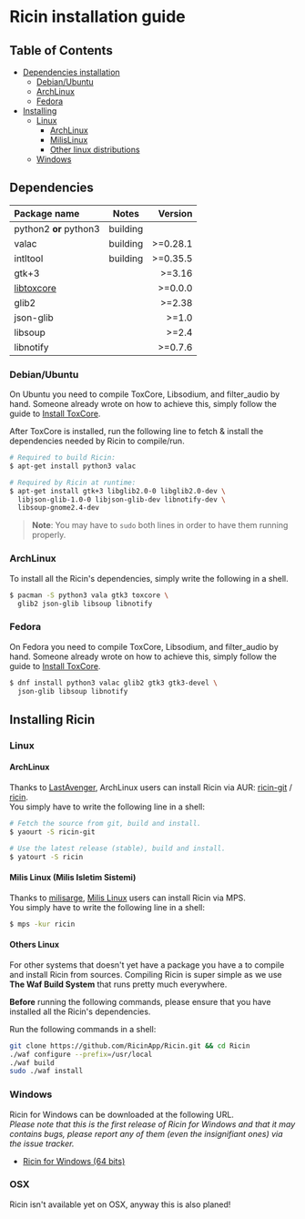 # Ricin installation guide

## Table of Contents
* [Dependencies installation](#dependencies)
  * [Debian/Ubuntu](#debianubuntu)
  * [ArchLinux](#archlinux)
  * [Fedora](#fedora)
* [Installing](#installing-ricin)
  * [Linux](#linux)
    * [ArchLinux](#archlinux-1)
    * [MilisLinux](milis-linux-milis-isletim-sistemi)
    * [Other linux distributions](#others-linux)
  * [Windows](#windows)

## Dependencies
| Package name           | Notes      | Version   |
|:-----------------------|:----------:|----------:|
| python2 **or** python3 |  building  |           |
| valac                  |  building  | >=0.28.1  |
| intltool               |  building  | >=0.35.5  |
| gtk+3                  |            | >=3.16    |
| [libtoxcore]           |            | >=0.0.0   |
| glib2                  |            | >=2.38    |
| json-glib              |            | >=1.0     |
| libsoup                |            | >=2.4     |
| libnotify              |            | >=0.7.6   |

### Debian/Ubuntu
On Ubuntu you need to compile ToxCore, Libsodium, and filter_audio by hand.
Someone already wrote on how to achieve this, simply follow the guide
to [Install ToxCore].

After ToxCore is installed, run the following line to fetch & install
the dependencies needed by Ricin to compile/run.

```bash
# Required to build Ricin:
$ apt-get install python3 valac

# Required by Ricin at runtime:
$ apt-get install gtk+3 libglib2.0-0 libglib2.0-dev \
  libjson-glib-1.0-0 libjson-glib-dev libnotify-dev \
  libsoup-gnome2.4-dev
```

>**Note**: You may have to `sudo` both lines in order to have
them running properly.

### ArchLinux
To install all the Ricin's dependencies, simply write the
following in a shell.

```bash
$ pacman -S python3 vala gtk3 toxcore \
  glib2 json-glib libsoup libnotify
```

### Fedora
On Fedora you need to compile ToxCore, Libsodium, and filter_audio by hand.
Someone already wrote on how to achieve this, simply follow the guide
to [Install ToxCore].

```bash
$ dnf install python3 valac glib2 gtk3 gtk3-devel \
  json-glib libsoup libnotify
```

## Installing Ricin
### Linux
#### ArchLinux
Thanks to [LastAvenger], ArchLinux users can install Ricin via AUR: [ricin-git] / [ricin](https://aur.archlinux.org/packages/ricin).  
You simply have to write the following line in a shell:

```bash
# Fetch the source from git, build and install.
$ yaourt -S ricin-git

# Use the latest release (stable), build and install.
$ yatourt -S ricin
```

#### Milis Linux (Milis Isletim Sistemi)
Thanks to [milisarge], [Milis Linux] users can install Ricin via MPS.  
You simply have to write the following line in a shell:

```bash
$ mps -kur ricin
```

#### Others Linux
For other systems that doesn't yet have a package you have a to compile and
install Ricin from sources. Compiling Ricin is super simple as we use
**The Waf Build System** that runs pretty much everywhere.  

**Before** running the following commands, please ensure that you have installed
all the Ricin's dependencies.

Run the following commands in a shell:
```bash
git clone https://github.com/RicinApp/Ricin.git && cd Ricin
./waf configure --prefix=/usr/local
./waf build
sudo ./waf install
```

### Windows
Ricin for Windows can be downloaded at the following URL.  
*Please note that this is the first release of Ricin for Windows and that it may
contains bugs, please report any of them (even the insignifiant ones) via the
issue tracker.*

* [Ricin for Windows (64 bits)](https://cdn.ricin.im/windows/ricin-0.1.1-win32_x86-64.zip)

### OSX
Ricin isn't available yet on OSX, anyway this is also planed!

[libtoxcore]: https://github.com/irungentoo/toxcore/blob/master/INSTALL.md
[meson]: http://mesonbuild.com/
[ninja]: http://martine.github.io/ninja/
[LastAvenger]: https://github.com/LastAvenger
[ricin-git]: https://aur.archlinux.org/packages/ricin-git
[milisarge]: https://github.com/milisarge
[Milis Linux]: http://milis.gungre.ch
[Install ToxCore]: https://github.com/irungentoo/toxcore/blob/master/INSTALL.md#build-manually
